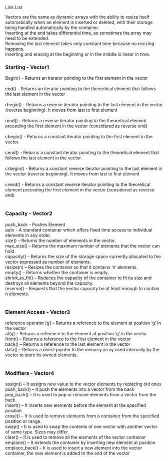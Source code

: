 Link List

Vectors are the same as dynamic arrays with the ability to resize itself automatically when an element is inserted or deleted, with their storage being handled automatically by the container.<br />
Inserting at the end takes differential time, as sometimes the array may need to be extended. <br />
Removing the last element takes only constant time because no resizing happens. <br />
Inserting and erasing at the beginning or in the middle is linear in time.

### Starting - Vector1

Begin() - Returns an iterator pointing to the first element in the vector <br /><br />
end() - Returns an iterator pointing to the theoretical element that follows the last element in the vector <br /><br />
rbegin() - Returns a reverse iterator pointing to the last element in the vector (reverse beginning). It moves from last to first element <br /><br />
rend() - Returns a reverse iterator pointing to the theoretical element preceding the first element in the vector (considered as reverse end)<br /><br />
cbegin() - Returns a constant iterator pointing to the first element in the vector.<br /><br />
cend() - Returns a constant iterator pointing to the theoretical element that follows the last element in the vector.<br /><br />
crbegin() - Returns a constant reverse iterator pointing to the last element in the vector (reverse beginning). It moves from last to first element<br /><br />
crend() - Returns a constant reverse iterator pointing to the theoretical element preceding the first element in the vector (considered as reverse end)<br /><br />

### Capacity - Vector2 

push_back - Pushes Element<br />
auto - A standard container which offers fixed time access to individual elements in any order.<br />
size() – Returns the number of elements in the vector.<br />
max_size() – Returns the maximum number of elements that the vector can hold.<br />
capacity() – Returns the size of the storage space currently allocated to the vector expressed as number of elements.<br />
resize(n) – Resizes the container so that it contains ‘n’ elements.<br />
empty() – Returns whether the container is empty.<br />
shrink_to_fit() – Reduces the capacity of the container to fit its size and destroys all elements beyond the capacity.<br />
reserve() – Requests that the vector capacity be at least enough to contain n elements.<br /><br />

### Element Access - Vector3

reference operator [g] – Returns a reference to the element at position ‘g’ in the vector <br />
at(g) – Returns a reference to the element at position ‘g’ in the vector<br />
front() – Returns a reference to the first element in the vector<br />
back() – Returns a reference to the last element in the vector<br />
data() – Returns a direct pointer to the memory array used internally by the vector to store its owned elements.<br /><br />

### Modifiers - Vector4

assign() – It assigns new value to the vector elements by replacing old ones<br />
push_back() – It push the elements into a vector from the back<br />
pop_back() – It is used to pop or remove elements from a vector from the back.<br />
insert() – It inserts new elements before the element at the specified position<br />
erase() – It is used to remove elements from a container from the specified position or range.<br />
swap() – It is used to swap the contents of one vector with another vector of same type. Sizes may differ.<br />
clear() – It is used to remove all the elements of the vector container<br />
emplace() – It extends the container by inserting new element at position<br />
emplace_back() – It is used to insert a new element into the vector container, the new element is added to the end of the vector<br />

